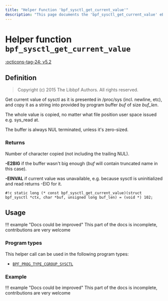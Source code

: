 ```yaml
---
title: "Helper Function 'bpf_sysctl_get_current_value'"
description: "This page documents the 'bpf_sysctl_get_current_value' eBPF helper function, including its definition, usage, program types that can use it, and examples."
---
```

# Helper function `bpf_sysctl_get_current_value`

<!-- [FEATURE_TAG](bpf_sysctl_get_current_value) -->
[:octicons-tag-24: v5.2](https://github.com/torvalds/linux/commit/1d11b3016cec4ed9770b98e82a61708c8f4926e7)
<!-- [/FEATURE_TAG] -->

## Definition

> Copyright (c) 2015 The Libbpf Authors. All rights reserved.


<!-- [HELPER_FUNC_DEF] -->
Get current value of sysctl as it is presented in /proc/sys (incl. newline, etc), and copy it as a string into provided by program buffer _buf_ of size _buf_len_.

The whole value is copied, no matter what file position user space issued e.g. sys_read at.

The buffer is always NUL terminated, unless it's zero-sized.

### Returns

Number of character copied (not including the trailing NUL).

**-E2BIG** if the buffer wasn't big enough (_buf_ will contain truncated name in this case).

**-EINVAL** if current value was unavailable, e.g. because sysctl is uninitialized and read returns -EIO for it.

`#!c static long (* const bpf_sysctl_get_current_value)(struct bpf_sysctl *ctx, char *buf, unsigned long buf_len) = (void *) 102;`
<!-- [/HELPER_FUNC_DEF] -->

## Usage

!!! example "Docs could be improved"
    This part of the docs is incomplete, contributions are very welcome

### Program types

This helper call can be used in the following program types:

<!-- DO NOT EDIT MANUALLY -->
<!-- [HELPER_FUNC_PROG_REF] -->
 * [`BPF_PROG_TYPE_CGROUP_SYSCTL`](../program-type/BPF_PROG_TYPE_CGROUP_SYSCTL.md)
<!-- [/HELPER_FUNC_PROG_REF] -->

### Example

!!! example "Docs could be improved"
    This part of the docs is incomplete, contributions are very welcome

